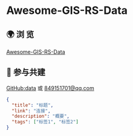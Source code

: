 # Awesome-GIS-RS-Data

## 🌍 浏 览
[Awesome-GIS-RS-Data](https://giser.xyz/awesome-gis-rs-data/)

## 🤝 参与共建
[GitHub:data](https://github.com/huanglii/awesome-gis-rs-data/blob/master/config/data.json) 或 <849151701@qq.com>
``` json
{
  "title": "标题",
  "link": "连接",
  "description": "概要",
  "tags": ["标签1", "标签2"]
}
```
